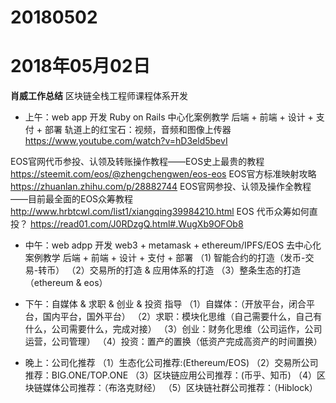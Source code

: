 # 20180502

# 2018年05月02日
**肖威工作总结**
区块链全栈工程师课程体系开发
- 上午：web app 开发
Ruby on Rails 中心化案例教学
后端 + 前端 + 设计 + 支付 + 部署
轨道上的红宝石：视频，音频和图像上传器
https://www.youtube.com/watch?v=hD3eld5bevI

EOS官网代币参投、认领及转账操作教程——EOS史上最贵的教程
https://steemit.com/eos/@zhengchengwen/eos-eos
EOS官方标准映射攻略
https://zhuanlan.zhihu.com/p/28882744
EOS官网参投、认领及操作全教程——目前最全面的EOS众筹教程
http://www.hrbtcwl.com/list1/xiangqing39984210.html
EOS 代币众筹如何直投？
https://read01.com/J0RDzgQ.html#.WugXb9OFOb8
- 中午：web adpp 开发
web3 + metamask + ethereum/IPFS/EOS 去中心化案例教学
后端 + 前端 + 设计 + 支付 + 部署
（1) 智能合约的打造（发币-交易-转币）
（2）交易所的打造 & 应用体系的打造
（3）整条生态的打造（ethereum & eos）

- 下午：自媒体 & 求职 & 创业 & 投资 指导
（1）自媒体：（开放平台，闭合平台，国内平台，国外平台）
（2）求职：模块化思维（自己需要什么，自己有什么，公司需要什么，完成对接）
（3）创业：财务化思维（公司运作，公司运营，公司管理）
（4）投资：置产的置换（低资产完成高资产的时间置换）

- 晚上：公司化推荐
（1）生态化公司推荐:(Ethereum/EOS)
（2）交易所公司推荐：BIG.ONE/TOP.ONE
（3）区块链应用公司推荐：(币乎、知币)
（4）区块链媒体公司推荐：（布洛克财经）
（5）区块链社群公司推荐：（Hiblock）
